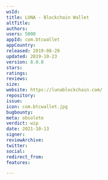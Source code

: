 ```yaml
---
wsId: 
title: LUNA - Blockchain Wallet
altTitle: 
authors: 
users: 5000
appId: com.btcwallet
appCountry: 
released: 2019-08-29
updated: 2019-10-23
version: 8.0.8
stars: 
ratings: 
reviews: 
size: 
website: https://lunablockchain.com/
repository: 
issue: 
icon: com.btcwallet.jpg
bugbounty: 
meta: obsolete
verdict: wip
date: 2021-10-13
signer: 
reviewArchive: 
twitter: 
social: 
redirect_from: 
features: 

---
```


